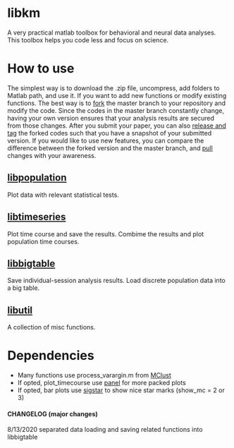 # libkm

A very practical matlab toolbox for behavioral and neural data analyses. This toolbox helps you code less and focus on science.

# How to use

The simplest way is to download the .zip file, uncompress, add folders to Matlab path, and use it. If you want to add new functions or modify existing functions. The best way is to [fork](https://docs.github.com/en/github/getting-started-with-github/fork-a-repo) the master branch to your repository and modify the code. Since the codes in the master branch constantly change, having your own version ensures that your analysis results are secured from those changes. After you submit your paper, you can also [release and tag](https://docs.github.com/en/github/administering-a-repository/managing-releases-in-a-repository) the forked codes such that you have a snapshot of your submitted version. If you would like to use new features, you can compare the difference between the forked version and the master branch, and [pull](https://github.com/git-guides/git-pull) changes with your awareness. 
 
## [libpopulation](https://github.com/hkim09/libkm/tree/master/libpopulation)
Plot data with relevant statistical tests.

## [libtimeseries](https://github.com/hkim09/libkm/tree/master/libtimeseries)
Plot time course and save the results. Combime the results and plot population time courses.

## [libbigtable](https://github.com/hkim09/libkm/tree/master/libbigtable)
Save individual-session analysis results. Load discrete population data into a big table.

## [libutil](https://github.com/hkim09/libkm/tree/master/libutil)
A collection of misc functions.

# Dependencies

- Many functions use process_varargin.m from [MClust](http://redishlab.neuroscience.umn.edu/mclust/MClust.html)
- If opted, plot_timecourse use [panel](https://www.mathworks.com/matlabcentral/fileexchange/20003-panel) for more packed plots
- If opted, bar plots use [sigstar](https://github.com/raacampbell/sigstar) to show nice star marks (show_mc = 2 or 3)


#### CHANGELOG (major changes)

8/13/2020 separated data loading and saving related functions into libbigtable 
